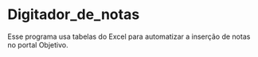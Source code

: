 # Digitador_de_notas
Esse programa usa tabelas do Excel para automatizar a inserção de notas no portal Objetivo.
